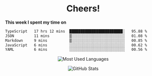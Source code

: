 <h1 align="center">Cheers!</h1>

**This week I spent my time on**
<!--START_SECTION:waka-->

```txt
TypeScript   17 hrs 12 mins  ████████████████████████░   95.88 %
JSON         11 mins         ▒░░░░░░░░░░░░░░░░░░░░░░░░   01.08 %
Markdown     9 mins          ▒░░░░░░░░░░░░░░░░░░░░░░░░   00.85 %
JavaScript   6 mins          ░░░░░░░░░░░░░░░░░░░░░░░░░   00.62 %
YAML         6 mins          ░░░░░░░░░░░░░░░░░░░░░░░░░   00.56 %
```

<!--END_SECTION:waka-->

<p align="center"><img src="https://github-readme-stats.vercel.app/api/top-langs/?username=thnkrn&layout=compact&hide=html&theme=tokyonight" alt="Most Used Languages" /></p>

<p align="center"><img src="https://github-readme-stats.vercel.app/api?username=thnkrn&show_icons=true&count_private=true&theme=tokyonight&show=reviews&hide_rank=false&rank_icon=github" alt="GitHub Stats" /></p>

<!-- <p align="center"><a href="https://wakatime.com"><img src="https://wakatime.com/share/@thnkrn/40092326-d1bd-471b-89da-9a7c63939402.png" /></p>
 -->
